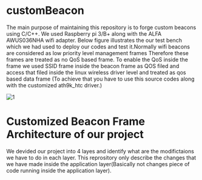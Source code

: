 # customBeacon

The main purpose of maintaining this repository is to forge custom beacons using C/C++. We used Raspberry pi 3/B+ along with the ALFA  AWUS036NHA wifi adapter. Below figure illustrates the our test bench which we had used to deploy our codes and test it.Normally wifi beacons are considered as low priority level management frames Therefore these frames are treated as no QoS based frame. To enable the QoS inside the frame we used SSID frame inside the beacon frame as QOS filed and access that filed inside the linux wireless driver level and treated as qos based data frame (To achieve that you have to use this source codes along with the customized ath9k_htc driver.) 
  
![1](https://user-images.githubusercontent.com/37435024/99192107-10c7b300-2797-11eb-9d43-1f1b5c9992b2.jpg)

# Customized Beacon Frame Architecture of our project

We devided our project into 4 layes and identify what are the modifictaions we have to do in each layer. This reprository only describe the changes that we have made inside the application layer(Basically not changes piece of code running inside the application layer).  

